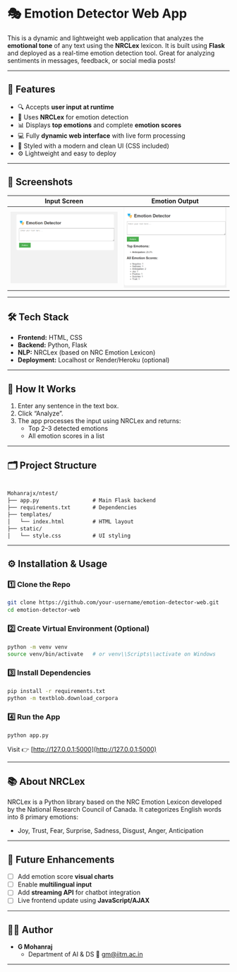 # 🎭 Emotion Detector Web App

This is a dynamic and lightweight web application that analyzes the **emotional tone** of any text using the **NRCLex** lexicon. It is built using **Flask** and deployed as a real-time emotion detection tool. Great for analyzing sentiments in messages, feedback, or social media posts!

---

## 🚀 Features

- 🔍 Accepts **user input at runtime**
- 🧠 Uses **NRCLex** for emotion detection
- 📊 Displays **top emotions** and complete **emotion scores**
- 💻 Fully **dynamic web interface** with live form processing
- 🌈 Styled with a modern and clean UI (CSS included)
- ⚙️ Lightweight and easy to deploy

---

## 📸 Screenshots

| Input Screen | Emotion Output |
|--------------|----------------|
| ![Input](https://github.com/Mohanrajx/Image/blob/3025e70dd9f4ad2401acae30441f30f09bd61c44/ip.png) | ![Output](https://github.com/Mohanrajx/Image/blob/3deb90c4d0326410f1b436090a55cb312e175e1e/op.png) |

---

## 🛠️ Tech Stack

- **Frontend:** HTML, CSS
- **Backend:** Python, Flask
- **NLP:** NRCLex (based on NRC Emotion Lexicon)
- **Deployment:** Localhost or Render/Heroku (optional)

---

## 🧪 How It Works

1. Enter any sentence in the text box.
2. Click “Analyze”.
3. The app processes the input using NRCLex and returns:
   - Top 2–3 detected emotions
   - All emotion scores in a list

---

## 🗂️ Project Structure

```

Mohanrajx/ntest/
├── app.py                 # Main Flask backend
├── requirements.txt       # Dependencies
├── templates/
│   └── index.html         # HTML layout
├── static/
│   └── style.css          # UI styling

````

---

## ⚙️ Installation & Usage

### 1️⃣ Clone the Repo

```bash
git clone https://github.com/your-username/emotion-detector-web.git
cd emotion-detector-web
````

### 2️⃣ Create Virtual Environment (Optional)

```bash
python -m venv venv
source venv/bin/activate   # or venv\\Scripts\\activate on Windows
```

### 3️⃣ Install Dependencies

```bash
pip install -r requirements.txt
python -m textblob.download_corpora
```

### 4️⃣ Run the App

```bash
python app.py
```

Visit 👉 [http://127.0.0.1:5000](http://127.0.0.1:5000)

---

## 📚 About NRCLex

NRCLex is a Python library based on the NRC Emotion Lexicon developed by the National Research Council of Canada. It categorizes English words into 8 primary emotions:

* Joy, Trust, Fear, Surprise, Sadness, Disgust, Anger, Anticipation

---

## 🧠 Future Enhancements

* [ ] Add emotion score **visual charts**
* [ ] Enable **multilingual input**
* [ ] Add **streaming API** for chatbot integration
* [ ] Live frontend update using **JavaScript/AJAX**

---

## 👨‍💻 Author

- **G Mohanraj**
   - Department of AI & DS
   📧 [gm@iitm.ac.in](mailto:gm@kingston.ac.in)
---

